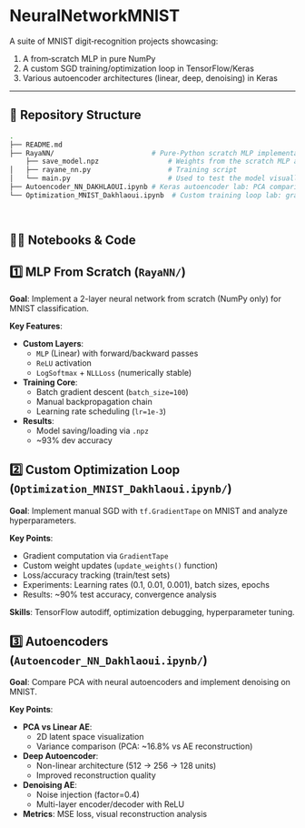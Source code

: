 # NeuralNetworkMNIST 

A suite of MNIST digit‑recognition projects showcasing:
1. A from‑scratch MLP in pure NumPy  
2. A custom SGD training/optimization loop in TensorFlow/Keras  
3. Various autoencoder architectures (linear, deep, denoising) in Keras

---

## 📂 Repository Structure

```bash
.
├── README.md
├── RayaNN/                        # Pure‑Python scratch MLP implementation
    ├── save_model.npz                 # Weights from the scratch MLP after training
│   ├── rayane_nn.py                   # Training script
│   └── main.py                        # Used to test the model visually    
├── Autoencoder_NN_DAKHLAOUI.ipynb # Keras autoencoder lab: PCA comparison, deep & denoising AEs
└── Optimization_MNIST_Dakhlaoui.ipynb  # Custom training loop lab: gradient‑tape, SGD, LR experiments

                                   


```

## 🧑‍💻 Notebooks & Code

## 1️⃣ MLP From Scratch (`RayaNN/`)  
**Goal**: Implement a 2-layer neural network from scratch (NumPy only) for MNIST classification.  

**Key Features**:  
- **Custom Layers**:  
  - `MLP` (Linear) with forward/backward passes  
  - `ReLU` activation  
  - `LogSoftmax` + `NLLLoss` (numerically stable)  
- **Training Core**:  
  - Batch gradient descent (`batch_size=100`)  
  - Manual backpropagation chain  
  - Learning rate scheduling (`lr=1e-3`)  
- **Results**:  
  - Model saving/loading via `.npz`  
  - ~93% dev accuracy  



## 2️⃣ Custom Optimization Loop (`Optimization_MNIST_Dakhlaoui.ipynb/`)  

**Goal**: Implement manual SGD with `tf.GradientTape` on MNIST and analyze hyperparameters.  

**Key Points**:  
- Gradient computation via `GradientTape`  
- Custom weight updates (`update_weights()` function)  
- Loss/accuracy tracking (train/test sets)  
- Experiments: Learning rates (0.1, 0.01, 0.001), batch sizes, epochs  
- Results: ~90% test accuracy, convergence analysis  

**Skills**: TensorFlow autodiff, optimization debugging, hyperparameter tuning.  



## 3️⃣ Autoencoders (`Autoencoder_NN_Dakhlaoui.ipynb/`)  

**Goal**: Compare PCA with neural autoencoders and implement denoising on MNIST.  

**Key Points**:  
- **PCA vs Linear AE**:  
  - 2D latent space visualization  
  - Variance comparison (PCA: ~16.8% vs AE reconstruction)  
- **Deep Autoencoder**:  
  - Non-linear architecture (512 → 256 → 128 units)  
  - Improved reconstruction quality  
- **Denoising AE**:  
  - Noise injection (factor=0.4)  
  - Multi-layer encoder/decoder with ReLU  
- **Metrics**: MSE loss, visual reconstruction analysis   
